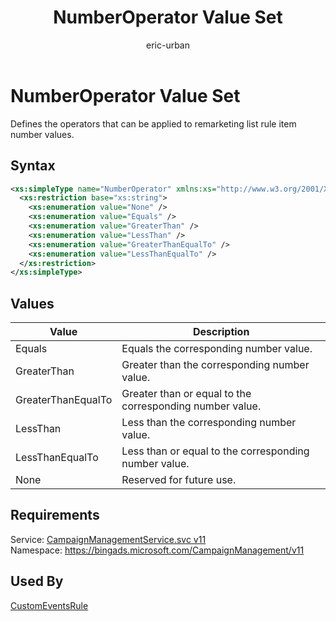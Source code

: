 ﻿---
title: NumberOperator Value Set
ms.service: bing-ads-campaign-management
ms.topic: article
author: eric-urban
ms.author: eur
---
# NumberOperator Value Set
Defines the operators that can be applied to remarketing list rule item number values.

## Syntax
```xml
<xs:simpleType name="NumberOperator" xmlns:xs="http://www.w3.org/2001/XMLSchema">
  <xs:restriction base="xs:string">
    <xs:enumeration value="None" />
    <xs:enumeration value="Equals" />
    <xs:enumeration value="GreaterThan" />
    <xs:enumeration value="LessThan" />
    <xs:enumeration value="GreaterThanEqualTo" />
    <xs:enumeration value="LessThanEqualTo" />
  </xs:restriction>
</xs:simpleType>
```

## <a name="values"></a>Values

|Value|Description|
|-----------|---------------|
|<a name="equals"></a>Equals|Equals the corresponding number value.|
|<a name="greaterthan"></a>GreaterThan|Greater than the corresponding number value.|
|<a name="greaterthanequalto"></a>GreaterThanEqualTo|Greater than or equal to the corresponding number value.|
|<a name="lessthan"></a>LessThan|Less than the corresponding number value.|
|<a name="lessthanequalto"></a>LessThanEqualTo|Less than or equal to the corresponding number value.|
|<a name="none"></a>None|Reserved for future use.|

## Requirements
Service: [CampaignManagementService.svc v11](https://campaign.api.bingads.microsoft.com/Api/Advertiser/CampaignManagement/v11/CampaignManagementService.svc)  
Namespace: https://bingads.microsoft.com/CampaignManagement/v11  

## Used By
[CustomEventsRule](customeventsrule.md)  
